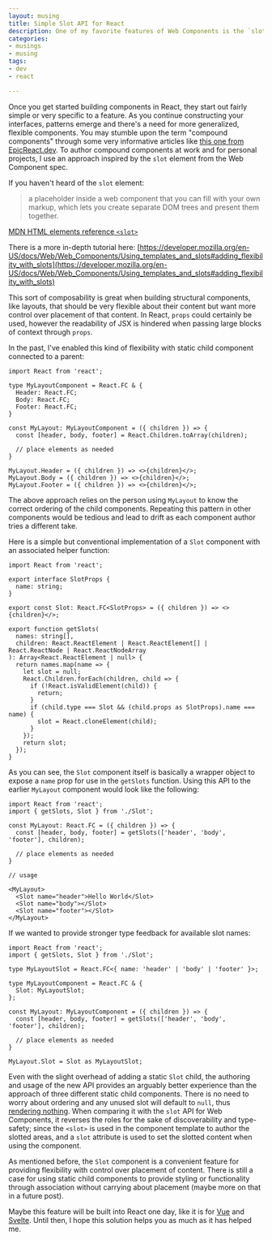 ```yaml
---
layout: musing
title: Simple Slot API for React
description: One of my favorite features of Web Components is the `slot`, so I've replicated it in React to make more composable components.
categories:
- musings
- musing
tags:
- dev
- react

---
```


Once you get started building components in React, they start out fairly simple or very specific to a feature. As you continue constructing your interfaces, patterns emerge and there's a need for more generalized, flexible components. You may stumble upon the term "compound components" through some very informative articles like [this one from EpicReact.dev](https://epicreact.dev/soul-crushing-components/). To author compound components at work and for personal projects, I use an approach inspired by the `slot` element from the Web Component spec.

If you haven't heard of the `slot` element:

> a placeholder inside a web component that you can fill with your own markup, which lets you create separate DOM trees and present them together.

[MDN HTML elements reference `<slot>`](https://developer.mozilla.org/en-US/docs/Web/HTML/Element/Slot)

There is a more in-depth tutorial here: [https://developer.mozilla.org/en-US/docs/Web/Web_Components/Using_templates_and_slots#adding_flexibility_with_slots](https://developer.mozilla.org/en-US/docs/Web/Web_Components/Using_templates_and_slots#adding_flexibility_with_slots)

This sort of composability is great when building structural components, like layouts, that should be very flexible about their content but want more control over placement of that content. In React, `props` could certainly be used, however the readability of JSX is hindered when passing large blocks of context through `props`.

In the past, I've enabled this kind of flexibility with static child component connected to a parent:

```tsx
import React from 'react';

type MyLayoutComponent = React.FC & {
  Header: React.FC;
  Body: React.FC;
  Footer: React.FC;
}

const MyLayout: MyLayoutComponent = ({ children }) => {
  const [header, body, footer] = React.Children.toArray(children);

  // place elements as needed
}

MyLayout.Header = ({ children }) => <>{children}</>;
MyLayout.Body = ({ children }) => <>{children}</>;
MyLayout.Footer = ({ children }) => <>{children}</>;
```

The above approach relies on the person using `MyLayout` to know the correct ordering of the child components. Repeating this pattern in other components would be tedious and lead to drift as each component author tries a different take.

Here is a simple but conventional implementation of a `Slot` component with an associated helper function:

```tsx
import React from 'react';

export interface SlotProps {
  name: string;
}

export const Slot: React.FC<SlotProps> = ({ children }) => <>{children}</>;

export function getSlots(
  names: string[],
  children: React.ReactElement | React.ReactElement[] | React.ReactNode | React.ReactNodeArray
): Array<React.ReactElement | null> {
  return names.map(name => {
    let slot = null;
    React.Children.forEach(children, child => {
      if (!React.isValidElement(child)) {
        return;
      }
      if (child.type === Slot && (child.props as SlotProps).name === name) {
        slot = React.cloneElement(child);
      }
    });
    return slot;
  });
}
```

As you can see, the `Slot` component itself is basically a wrapper object to expose a `name` prop for use in the `getSlots` function. Using this API to the earlier `MyLayout` component would look like the following:

```tsx
import React from 'react';
import { getSlots, Slot } from './Slot';

const MyLayout: React.FC = ({ children }) => {
  const [header, body, footer] = getSlots(['header', 'body', 'footer'], children);

  // place elements as needed
}

// usage

<MyLayout>
  <Slot name="header">Hello World</Slot>
  <Slot name="body"></Slot>
  <Slot name="footer"></Slot>
</MyLayout>
```

If we wanted to provide stronger type feedback for available slot names:

```tsx
import React from 'react';
import { getSlots, Slot } from './Slot';

type MyLayoutSlot = React.FC<{ name: 'header' | 'body' | 'footer' }>;

type MyLayoutComponent = React.FC & {
  Slot: MyLayoutSlot;
};

const MyLayout: MyLayoutComponent = ({ children }) => {
  const [header, body, footer] = getSlots(['header', 'body', 'footer'], children);

  // place elements as needed
}

MyLayout.Slot = Slot as MyLayoutSlot;
```

Even with the slight overhead of adding a static `Slot` child, the authoring and usage of the new API provides an arguably better experience than the approach of three different static child components. There is no need to worry about ordering and any unused slot will default to `null`, thus [rendering nothing](https://reactjs.org/docs/react-component.html#render). When comparing it with the `slot` API for Web Components, it reverses the roles for the sake of discoverability and type-safety; since the `<slot>` is used in the component template to author the slotted areas, and a `slot` attribute is used to set the slotted content when using the component.

As mentioned before, the `Slot` component is a convenient feature for providing flexibility with control over placement of content. There is still a case for using static child components to provide styling or functionality through association without carrying about placement (maybe more on that in a future post).

Maybe this feature will be built into React one day, like it is for [Vue](https://v3.vuejs.org/guide/component-slots.html#slot-content) and [Svelte](https://svelte.dev/tutorial/slots). Until then, I hope this solution helps you as much as it has helped me.
